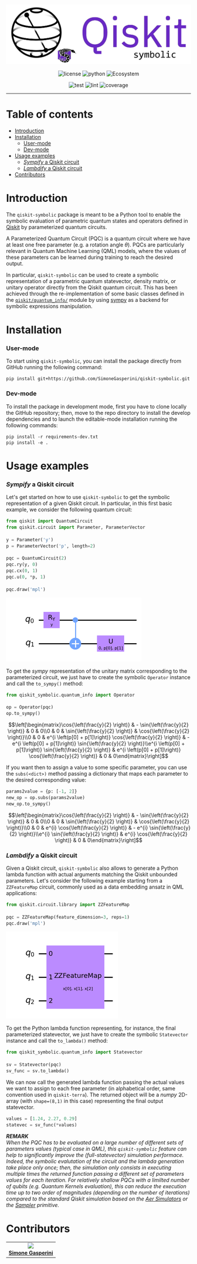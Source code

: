 ![](/img/logo.png)

<p align="center">
    <img title="license" src="https://img.shields.io/badge/license-Apache_2.0-blue.svg">
    <img title="python" src="https://img.shields.io/badge/python-≥3.8-blue.svg">
    <img title="Ecosystem" src="https://img.shields.io/badge/Qiskit-Ecosystem-blueviolet.svg">
</p>

<p align="center">
    <img title="test" src='https://github.com/SimoneGasperini/qiskit-symbolic/actions/workflows/test.yml/badge.svg?branch=master'>
    <img title="lint" src='https://github.com/SimoneGasperini/qiskit-symbolic/actions/workflows/lint.yml/badge.svg?branch=master'>
    <img title="coverage" src='https://coveralls.io/repos/github/SimoneGasperini/qiskit-symbolic/badge.svg?branch=master'>
</p>

***

# Table of contents
- [Introduction](#introduction)
- [Installation](#installation)
    - [User-mode](#user-mode)
    - [Dev-mode](#dev-mode)
- [Usage examples](#usage-examples)
    - [_Sympify_ a Qiskit circuit](#sympify-a-qiskit-circuit)
    - [_Lambdify_ a Qiskit circuit](#lambdify-a-qiskit-circuit)
- [Contributors](#contributors)


# Introduction
The `qiskit-symbolic` package is meant to be a Python tool to enable the symbolic evaluation of parametric quantum states and operators defined in [Qiskit](https://github.com/Qiskit/qiskit-terra) by parameterized quantum circuits.

A Parameterized Quantum Circuit (PQC) is a quantum circuit where we have at least one free parameter (e.g. a rotation angle $\theta$). PQCs are particularly relevant in Quantum Machine Learning (QML) models, where the values of these parameters can be learned during training to reach the desired output.

In particular, `qiskit-symbolic` can be used to create a symbolic representation of a parametric quantum statevector, density matrix, or unitary operator directly from the Qiskit quantum circuit. This has been achieved through the re-implementation of some basic classes defined in the [`qiskit/quantum_info/`](https://github.com/Qiskit/qiskit-terra/tree/main/qiskit/quantum_info) module by using [sympy](https://github.com/sympy/sympy) as a backend for symbolic expressions manipulation.


# Installation
### User-mode
To start using `qiskit-symbolic`, you can install the package directly from GitHub running the following command:
```
pip install git+https://github.com/SimoneGasperini/qiskit-symbolic.git
```
### Dev-mode
To install the package in development mode, first you have to clone locally the GitHub repository; then, move to the repo directory to install the develop dependencies and to launch the editable-mode installation running the following commands:
```
pip install -r requirements-dev.txt
pip install -e .
```


# Usage examples

### _Sympify_ a Qiskit circuit
Let's get started on how to use `qiskit-symbolic` to get the symbolic representation of a given Qiskit circuit. In particular, in this first basic example, we consider the following quantum circuit:
```python
from qiskit import QuantumCircuit
from qiskit.circuit import Parameter, ParameterVector

y = Parameter('y')
p = ParameterVector('p', length=2)

pqc = QuantumCircuit(2)
pqc.ry(y, 0)
pqc.cx(0, 1)
pqc.u(0, *p, 1)

pqc.draw('mpl')
```
![](/img/example_circuit.png)

To get the *sympy* representation of the unitary matrix corresponding to the parameterized circuit, we just have to create the symbolic `Operator` instance and call the `to_sympy()` method:
```python
from qiskit_symbolic.quantum_info import Operator

op = Operator(pqc)
op.to_sympy()
```
```math
\left[\begin{matrix}\cos{\left(\frac{y}{2} \right)} & - \sin{\left(\frac{y}{2} \right)} & 0 & 0\\0 & 0 & \sin{\left(\frac{y}{2} \right)} & \cos{\left(\frac{y}{2} \right)}\\0 & 0 & e^{i \left(p[0] + p[1]\right)} \cos{\left(\frac{y}{2} \right)} & - e^{i \left(p[0] + p[1]\right)} \sin{\left(\frac{y}{2} \right)}\\e^{i \left(p[0] + p[1]\right)} \sin{\left(\frac{y}{2} \right)} & e^{i \left(p[0] + p[1]\right)} \cos{\left(\frac{y}{2} \right)} & 0 & 0\end{matrix}\right]
```

If you want then to assign a value to some specific parameter, you can use the `subs(<dict>)` method passing a dictionary that maps each parameter to the desired corresponding value:
```python
params2value = {p: [-1, 2]}
new_op = op.subs(params2value)
new_op.to_sympy()
```
```math
\left[\begin{matrix}\cos{\left(\frac{y}{2} \right)} & - \sin{\left(\frac{y}{2} \right)} & 0 & 0\\0 & 0 & \sin{\left(\frac{y}{2} \right)} & \cos{\left(\frac{y}{2} \right)}\\0 & 0 & e^{i} \cos{\left(\frac{y}{2} \right)} & - e^{i} \sin{\left(\frac{y}{2} \right)}\\e^{i} \sin{\left(\frac{y}{2} \right)} & e^{i} \cos{\left(\frac{y}{2} \right)} & 0 & 0\end{matrix}\right]
```

### _Lambdify_ a Qiskit circuit
Given a Qiskit circuit, `qiskit-symbolic` also allows to generate a Python lambda function with actual arguments matching the Qiskit unbounded parameters.
Let's consider the following example starting from a `ZZFeatureMap` circuit, commonly used as a data embedding ansatz in QML applications:
```python
from qiskit.circuit.library import ZZFeatureMap

pqc = ZZFeatureMap(feature_dimension=3, reps=1)
pqc.draw('mpl')
```
![](/img/zzfeaturemap_circuit.png)

To get the Python lambda function representing, for instance, the final parameterized statevector, we just have to create the symbolic `Statevector` instance and call the `to_lambda()` method:
```python
from qiskit_symbolic.quantum_info import Statevector

sv = Statevector(pqc)
sv_func = sv.to_lambda()
```

We can now call the generated lambda function passing the actual values we want to assign to each free parameter (in alphabetical order, same convention used in `qiskit-terra`). The returned object will be a *numpy* 2D-array (with `shape=(8,1)` in this case) representing the final output statevector.
```python
values = [1.24, 2.27, 0.29]
statevec = sv_func(*values)
```

**_REMARK_** \
*When the PQC has to be evaluated on a large number of different sets of parameters values (typical case in QML), this `qiskit-symbolic` feature can help to significantly improve the (full-statevector) simulation performace. Indeed, the symbolic evalutation of the circuit and the lambda generation take place only once; then, the simulation only consists in executing multiple times the returned function passing a different set of parameters values for each iteration. For relatively shallow PQCs with a limilted number of qubits (e.g. Quantum Kernels evaluation), this can reduce the execution time up to two order of magnitudes (depending on the number of iterations) compared to the standard Qiskit simulation based on the [Aer Simulators](https://qiskit.org/documentation/tutorials/simulators/1_aer_provider.html) or the [Sampler](https://qiskit.org/documentation/stubs/qiskit.primitives.Sampler.html) primitive.*


# Contributors

<table>
  <tr>
    <td align="center"><a href="https://github.com/SimoneGasperini"><img src="https://avatars2.githubusercontent.com/u/71086758?s=400&v=4" width="120px;"/><br/><b>Simone Gasperini</b></a></td>
  </tr>
</table>